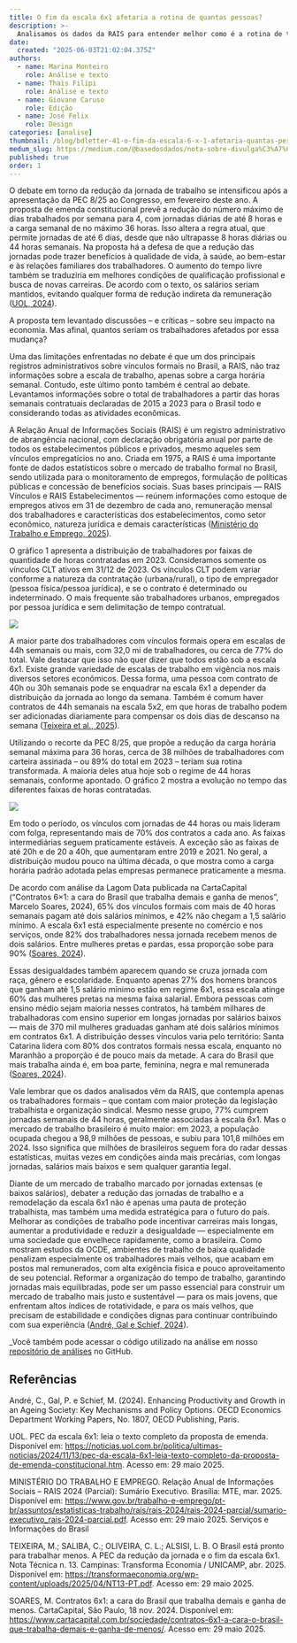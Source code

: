 ```yaml
---
title: O fim da escala 6x1 afetaria a rotina de quantas pessoas? 
description: >-
  Analisamos os dados da RAIS para entender melhor como é a rotina de trabalho de trabalhadores(as) CLT no Brasil.
date:
  created: "2025-06-03T21:02:04.375Z"
authors:
  - name: Marina Monteiro
    role: Análise e texto
  - name: Thais Filipi
    role: Análise e texto
  - name: Giovane Caruso
    role: Edição
  - name: José Felix 
    role: Design    
categories: [analise]
thumbnail: /blog/bdletter-41-o-fim-da-escala-6-x-1-afetaria-quantas-pessoas/grafico-1.png
medum_slug: https://medium.com/@basedosdados/nota-sobre-divulga%C3%A7%C3%A3o-dos-dados-do-inep-9168291dbca0
published: true
order: 1
---
```


O debate em torno da redução da jornada de trabalho se intensificou após a apresentação da PEC 8/25 ao Congresso, em fevereiro deste ano. A proposta de emenda constitucional prevê a redução do número máximo de dias trabalhados por semana para 4, com jornadas diárias de até 8 horas e a carga semanal de no máximo 36 horas. Isso altera a regra atual, que permite jornadas de até 6 dias, desde que não ultrapasse 8 horas diárias ou 44 horas semanais. Na proposta há a defesa de que a redução das jornadas pode trazer benefícios à qualidade de vida, à saúde, ao bem-estar e às relações familiares dos trabalhadores. O aumento do tempo livre também se traduziria em melhores condições de qualificação profissional  e busca de novas carreiras. De acordo com o texto, os salários seriam mantidos, evitando qualquer forma de redução indireta da remuneração ([UOL, 2024](https://noticias.uol.com.br/politica/ultimas-noticias/2024/11/13/pec-da-escala-6x1-leia-texto-completo-da-proposta-de-emenda-constitucional.htm)).

A proposta tem levantado discussões – e críticas – sobre seu impacto na economia. Mas afinal, quantos seriam os trabalhadores afetados por essa mudança? 

Uma das limitações enfrentadas no debate é que um dos principais registros administrativos sobre vínculos formais no Brasil, a RAIS, não traz informações sobre a escala de trabalho, apenas sobre a carga horária semanal. Contudo, este último ponto também é central ao debate. Levantamos informações sobre o total de trabalhadores a partir das horas semanais contratuais declaradas de 2015 a 2023 para o Brasil todo e considerando todas as atividades econômicas.

A Relação Anual de Informações Sociais (RAIS) é um registro administrativo de abrangência nacional, com declaração obrigatória anual por parte de todos os estabelecimentos públicos e privados, mesmo aqueles sem vínculos empregatícios no ano. Criada em 1975, a RAIS é uma importante fonte de dados estatísticos sobre o mercado de trabalho formal no Brasil, sendo utilizada para o monitoramento de empregos, formulação de políticas públicas e concessão de benefícios sociais. Suas bases principais — RAIS Vínculos e RAIS Estabelecimentos — reúnem informações como estoque de empregos ativos em 31 de dezembro de cada ano, remuneração mensal dos trabalhadores e características dos estabelecimentos, como setor econômico, natureza jurídica e demais características ([Ministério do Trabalho e Emprego, 2025](https://www.gov.br/trabalho-e-emprego/pt-br/assuntos/estatisticas-trabalho/rais/rais-2024/rais-2024-parcial/sumario-executivo_rais-2024-parcial.pdf)).

O gráfico 1 apresenta a distribuição de trabalhadores por faixas de quantidade de horas contratadas em 2023. Consideramos somente os vínculos CLT ativos em 31/12 de 2023. Os vínculos CLT podem variar conforme a natureza da contratação (urbana/rural), o tipo de empregador (pessoa física/pessoa jurídica), e se o contrato é determinado ou indeterminado. O mais frequente são trabalhadores urbanos, empregados por pessoa jurídica e sem delimitação de tempo contratual. 

<Image src="/blog/bdletter-41-o-fim-da-escala-6-x-1-afetaria-quantas-pessoas/grafico-1.png"/>

A maior parte dos trabalhadores com vínculos formais opera em escalas de 44h semanais ou mais, com 32,0 mi de trabalhadores, ou cerca de 77% do total. Vale destacar que isso não quer dizer que todos estão sob a escala 6x1. Existe grande variedade de escalas de trabalho em vigência nos mais diversos setores econômicos. Dessa forma, uma pessoa com contrato de 40h ou 30h semanais pode se enquadrar na escala 6x1 a depender da distribuição da jornada ao longo da semana. Também é comum haver contratos de 44h semanais na escala 5x2, em que horas de trabalho podem ser adicionadas diariamente para compensar os dois dias de descanso na semana ([Teixeira et al., 2025](https://transformaeconomia.org/wp-content/uploads/2025/04/NT13-PT.pdf)).

Utilizando o recorte da PEC 8/25, que propõe a redução da carga horária semanal máxima para 36 horas, cerca de 38 milhões de trabalhadores com carteira assinada – ou 89% do total em 2023 – teriam sua rotina transformada. A maioria deles atua hoje sob o regime de 44 horas semanais, conforme apontado. O gráfico 2 mostra a evolução no tempo das diferentes faixas de horas contratadas.

<Image src="/blog/bdletter-41-o-fim-da-escala-6-x-1-afetaria-quantas-pessoas/grafico-2.png"/>

Em todo o período, os vínculos com jornadas de 44 horas ou mais lideram com folga, representando mais de 70% dos contratos a cada ano. As faixas intermediárias seguem praticamente estáveis. A exceção são as faixas de até 20h e de 20 a 40h, que aumentaram entre 2019 e 2021. No geral, a distribuição mudou pouco na última década, o que mostra como a carga horária padrão adotada pelas empresas permanece praticamente a mesma.

De acordo com análise da Lagom Data publicada na CartaCapital (“Contratos 6×1: a cara do Brasil que trabalha demais e ganha de menos”, Marcelo Soares, 2024), 65% dos vínculos formais com mais de 40 horas semanais pagam até dois salários mínimos, e 42% não chegam a 1,5 salário mínimo. A escala 6x1 está especialmente presente no comércio e nos serviços, onde 82% dos trabalhadores nessa jornada recebem menos de dois salários. Entre mulheres pretas e pardas, essa proporção sobe para  90% ([Soares, 2024](https://www.cartacapital.com.br/sociedade/contratos-6x1-a-cara-o-brasil-que-trabalha-demais-e-ganha-de-menos/)).

Essas desigualdades também aparecem quando se cruza jornada com raça, gênero e escolaridade. Enquanto apenas 27% dos homens brancos que ganham até 1,5 salário mínimo estão em regime 6x1, essa escala atinge 60% das mulheres pretas na mesma faixa salarial. Embora pessoas com ensino médio sejam maioria nesses contratos, há também milhares de trabalhadoras com ensino superior em longas jornadas por salários baixos — mais de 370 mil mulheres graduadas ganham até dois salários mínimos em contratos 6x1. A distribuição desses vínculos varia pelo território: Santa Catarina lidera com 80% dos contratos formais nessa escala, enquanto no Maranhão a proporção é de pouco mais da metade. A cara do Brasil que mais trabalha ainda é, em boa parte, feminina, negra e mal remunerada ([Soares, 2024](https://www.cartacapital.com.br/sociedade/contratos-6x1-a-cara-o-brasil-que-trabalha-demais-e-ganha-de-menos/)).

Vale lembrar que os dados analisados vêm da RAIS, que contempla apenas os trabalhadores formais – que contam com maior proteção da legislação trabalhista e organização sindical. Mesmo nesse grupo, 77% cumprem jornadas semanais de 44 horas, geralmente associadas à escala 6x1. Mas o mercado de trabalho brasileiro é muito maior: em 2023, a população ocupada chegou a 98,9 milhões de pessoas, e subiu para 101,8 milhões em 2024. Isso significa que milhões de brasileiros seguem fora do radar dessas estatísticas, muitas vezes em condições ainda mais precárias, com longas jornadas, salários mais baixos e sem qualquer garantia legal.

Diante de um mercado de trabalho marcado por jornadas extensas (e baixos salários), debater a redução das jornadas de trabalho e a remodelação da escala 6x1 não é apenas uma pauta de proteção trabalhista, mas também uma medida estratégica para o futuro do país. Melhorar as condições de trabalho pode incentivar carreiras mais longas, aumentar a produtividade e reduzir a desigualdade — especialmente em uma sociedade que envelhece rapidamente, como a brasileira. Como mostram estudos da OCDE, ambientes de trabalho de baixa qualidade penalizam especialmente os trabalhadores mais velhos, que acabam em postos mal remunerados, com alta exigência física e pouco aproveitamento de seu potencial. Reformar a organização do tempo de trabalho, garantindo jornadas mais equilibradas, pode ser um passo essencial para construir um mercado de trabalho mais justo e sustentável — para os mais jovens, que enfrentam altos índices de rotatividade, e para os mais velhos, que precisam de estabilidade e condições dignas para continuar contribuindo com sua experiência ([André, Gal e Schief, 2024](https://www.oecd.org/content/dam/oecd/en/publications/reports/2024/06/enhancing-productivity-and-growth-in-an-ageing-society_68a94c77/605b0787-en.pdf)).

_Você também pode acessar o código utilizado na análise em nosso [repositório de análises](https://github.com/basedosdados/analises/blob/main/redes_sociais/br_me_rais_jornada_trabalho_20250603.sql?utm_source=hs_email&utm_medium=email&_hsenc=p2ANqtz-9CB34PMpiUS36D1__vltCtGwNnOuintaITSHL-b5HTTX8PnH2bQFBvH4kwx02WTglWCMl9) no GitHub. 


## Referências

André, C., Gal, P. e Schief, M. (2024). Enhancing Productivity and Growth in an Ageing Society: Key Mechanisms and Policy Options. OECD Economics Department Working Papers, No. 1807, OECD Publishing, Paris.

UOL. PEC da escala 6x1: leia o texto completo da proposta de emenda. Disponível em: https://noticias.uol.com.br/politica/ultimas-noticias/2024/11/13/pec-da-escala-6x1-leia-texto-completo-da-proposta-de-emenda-constitucional.htm. Acesso em: 29 maio 2025.

MINISTÉRIO DO TRABALHO E EMPREGO. Relação Anual de Informações Sociais – RAIS 2024 (Parcial): Sumário Executivo. Brasília: MTE, mar. 2025. Disponível em: https://www.gov.br/trabalho-e-emprego/pt-br/assuntos/estatisticas-trabalho/rais/rais-2024/rais-2024-parcial/sumario-executivo_rais-2024-parcial.pdf. Acesso em: 29 maio 2025.
Serviços e Informações do Brasil

TEIXEIRA, M.; SALIBA, C.; OLIVEIRA, C. L.; ALSISI, L. B. O Brasil está pronto para trabalhar menos. A PEC da redução da jornada e o fim da escala 6x1. Nota Técnica n. 13. Campinas: Transforma Economia / UNICAMP, abr. 2025. Disponível em: https://transformaeconomia.org/wp-content/uploads/2025/04/NT13-PT.pdf. Acesso em: 29 maio 2025.

SOARES, M. Contratos 6x1: a cara do Brasil que trabalha demais e ganha de menos. CartaCapital, São Paulo, 18 nov. 2024. Disponível em: https://www.cartacapital.com.br/sociedade/contratos-6x1-a-cara-o-brasil-que-trabalha-demais-e-ganha-de-menos/. Acesso em: 29 maio 2025.

